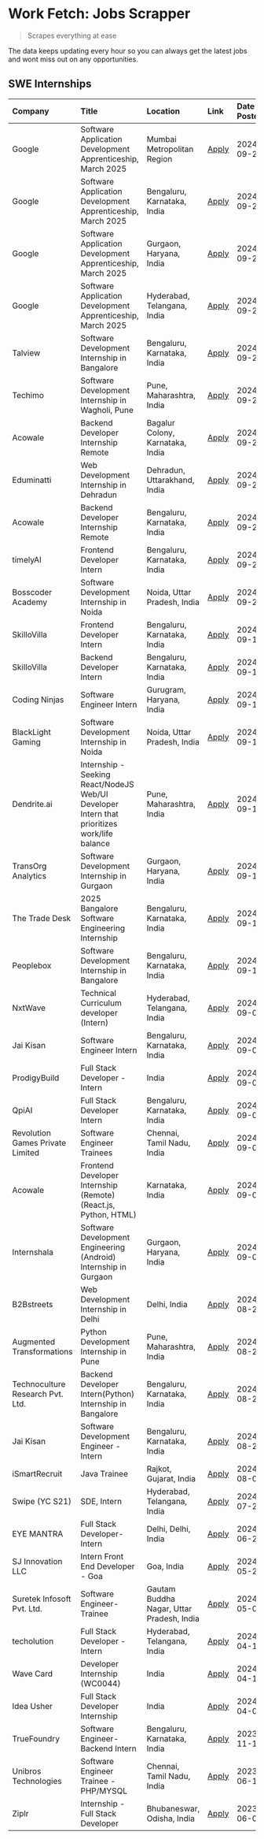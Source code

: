 # Work Fetch: Jobs Scrapper
> Scrapes everything at ease

The data keeps updating every hour so you can always get the latest jobs and wont miss out on any opportunities.

## SWE Internships
<!--START_SECTION:workfetch-->
| Company                          | Title                                                                                        | Location                                  | Link                                                                                                                                                                                                                                                                 | Date Posted   |
|:---------------------------------|:---------------------------------------------------------------------------------------------|:------------------------------------------|:---------------------------------------------------------------------------------------------------------------------------------------------------------------------------------------------------------------------------------------------------------------------|:--------------|
| Google                           | Software Application Development Apprenticeship, March 2025                                  | Mumbai Metropolitan Region                | [Apply](https://in.linkedin.com/jobs/view/software-application-development-apprenticeship-march-2025-at-google-4032958573?position=2&pageNum=0&refId=NG0Iv%2BEyCDSTWZ4ZjYc51A%3D%3D&trackingId=%2FwP8LpZgTKusO5SsAH2RgA%3D%3D)                                       | 2024-09-24    |
| Google                           | Software Application Development Apprenticeship, March 2025                                  | Bengaluru, Karnataka, India               | [Apply](https://in.linkedin.com/jobs/view/software-application-development-apprenticeship-march-2025-at-google-4032957527?position=3&pageNum=0&refId=NG0Iv%2BEyCDSTWZ4ZjYc51A%3D%3D&trackingId=v%2BrD2SVwJbSMYhgZo56%2FfA%3D%3D)                                     | 2024-09-24    |
| Google                           | Software Application Development Apprenticeship, March 2025                                  | Gurgaon, Haryana, India                   | [Apply](https://in.linkedin.com/jobs/view/software-application-development-apprenticeship-march-2025-at-google-4032958554?position=4&pageNum=0&refId=NG0Iv%2BEyCDSTWZ4ZjYc51A%3D%3D&trackingId=L%2BgGyAxRSZBsGt8BDnlGTw%3D%3D)                                       | 2024-09-24    |
| Google                           | Software Application Development Apprenticeship, March 2025                                  | Hyderabad, Telangana, India               | [Apply](https://in.linkedin.com/jobs/view/software-application-development-apprenticeship-march-2025-at-google-4032957528?position=5&pageNum=0&refId=NG0Iv%2BEyCDSTWZ4ZjYc51A%3D%3D&trackingId=RYaJ97%2FYnjshe9orGI9Hxg%3D%3D)                                       | 2024-09-24    |
| Talview                          | Software Development Internship in Bangalore                                                 | Bengaluru, Karnataka, India               | [Apply](https://in.linkedin.com/jobs/view/software-development-internship-in-bangalore-at-talview-4033703077?position=9&pageNum=0&refId=NG0Iv%2BEyCDSTWZ4ZjYc51A%3D%3D&trackingId=TtQq6L96l9vg9jf5c05Hng%3D%3D)                                                      | 2024-09-23    |
| Techimo                          | Software Development Internship in Wagholi, Pune                                             | Pune, Maharashtra, India                  | [Apply](https://in.linkedin.com/jobs/view/software-development-internship-in-wagholi-pune-at-techimo-4032105423?position=10&pageNum=0&refId=NG0Iv%2BEyCDSTWZ4ZjYc51A%3D%3D&trackingId=zzRG%2FhDKtWprPO6lLSeqzg%3D%3D)                                                | 2024-09-21    |
| Acowale                          | Backend Developer Internship Remote                                                          | Bagalur Colony, Karnataka, India          | [Apply](https://in.linkedin.com/jobs/view/backend-developer-internship-remote-at-acowale-4030088707?position=13&pageNum=0&refId=NG0Iv%2BEyCDSTWZ4ZjYc51A%3D%3D&trackingId=bKUw%2FFoTHzXwcirB1713Jw%3D%3D)                                                            | 2024-09-21    |
| Eduminatti                       | Web Development Internship in Dehradun                                                       | Dehradun, Uttarakhand, India              | [Apply](https://in.linkedin.com/jobs/view/web-development-internship-in-dehradun-at-eduminatti-4032105381?position=35&pageNum=0&refId=NG0Iv%2BEyCDSTWZ4ZjYc51A%3D%3D&trackingId=bEq7CC7pl%2BMlPejoi%2BqdOA%3D%3D)                                                    | 2024-09-21    |
| Acowale                          | Backend Developer Internship Remote                                                          | Bengaluru, Karnataka, India               | [Apply](https://in.linkedin.com/jobs/view/backend-developer-internship-remote-at-acowale-4030975489?position=12&pageNum=0&refId=NG0Iv%2BEyCDSTWZ4ZjYc51A%3D%3D&trackingId=obcyikEXrN9nG6c92h4z1w%3D%3D)                                                              | 2024-09-20    |
| timelyAI                         | Frontend Developer Intern                                                                    | Bengaluru, Karnataka, India               | [Apply](https://in.linkedin.com/jobs/view/frontend-developer-intern-at-timelyai-4030925040?position=16&pageNum=0&refId=NG0Iv%2BEyCDSTWZ4ZjYc51A%3D%3D&trackingId=sR7hq7a1VPskGHBEoNDAbA%3D%3D)                                                                       | 2024-09-20    |
| Bosscoder Academy                | Software Development Internship in Noida                                                     | Noida, Uttar Pradesh, India               | [Apply](https://in.linkedin.com/jobs/view/software-development-internship-in-noida-at-bosscoder-academy-4031161323?position=19&pageNum=0&refId=NG0Iv%2BEyCDSTWZ4ZjYc51A%3D%3D&trackingId=eMYDi4HY9id3QktIpw57Xg%3D%3D)                                               | 2024-09-20    |
| SkilloVilla                      | Frontend Developer Intern                                                                    | Bengaluru, Karnataka, India               | [Apply](https://in.linkedin.com/jobs/view/frontend-developer-intern-at-skillovilla-4025873510?position=8&pageNum=0&refId=NG0Iv%2BEyCDSTWZ4ZjYc51A%3D%3D&trackingId=3DXFxOLNsckRyf8YWqbW4w%3D%3D)                                                                     | 2024-09-17    |
| SkilloVilla                      | Backend Developer Intern                                                                     | Bengaluru, Karnataka, India               | [Apply](https://in.linkedin.com/jobs/view/backend-developer-intern-at-skillovilla-4025860894?position=14&pageNum=0&refId=NG0Iv%2BEyCDSTWZ4ZjYc51A%3D%3D&trackingId=zk4L1tq3G5yu2nr4zh7tcQ%3D%3D)                                                                     | 2024-09-17    |
| Coding Ninjas                    | Software Engineer Intern                                                                     | Gurugram, Haryana, India                  | [Apply](https://in.linkedin.com/jobs/view/software-engineer-intern-at-coding-ninjas-4025524828?position=57&pageNum=0&refId=NG0Iv%2BEyCDSTWZ4ZjYc51A%3D%3D&trackingId=cIXfoZskTNfnechikXqVAA%3D%3D)                                                                   | 2024-09-16    |
| BlackLight Gaming                | Software Development Internship in Noida                                                     | Noida, Uttar Pradesh, India               | [Apply](https://in.linkedin.com/jobs/view/software-development-internship-in-noida-at-blacklight-gaming-4026655870?position=21&pageNum=0&refId=NG0Iv%2BEyCDSTWZ4ZjYc51A%3D%3D&trackingId=4KizHm0%2BiVx54ciCmyhQCw%3D%3D)                                             | 2024-09-14    |
| Dendrite.ai                      | Internship - Seeking React/NodeJS Web/UI Developer Intern that prioritizes work/life balance | Pune, Maharashtra, India                  | [Apply](https://in.linkedin.com/jobs/view/internship-seeking-react-nodejs-web-ui-developer-intern-that-prioritizes-work-life-balance-at-dendrite-ai-4025969106?position=33&pageNum=0&refId=NG0Iv%2BEyCDSTWZ4ZjYc51A%3D%3D&trackingId=ndrsctDYXZDB7%2FWBaNGe1g%3D%3D) | 2024-09-14    |
| TransOrg Analytics               | Software Development Internship in Gurgaon                                                   | Gurgaon, Haryana, India                   | [Apply](https://in.linkedin.com/jobs/view/software-development-internship-in-gurgaon-at-transorg-analytics-4024791052?position=43&pageNum=0&refId=NG0Iv%2BEyCDSTWZ4ZjYc51A%3D%3D&trackingId=W8iADPcDFZ%2F4KUNxonjl2Q%3D%3D)                                          | 2024-09-12    |
| The Trade Desk                   | 2025 Bangalore Software Engineering Internship                                               | Bengaluru, Karnataka, India               | [Apply](https://in.linkedin.com/jobs/view/2025-bangalore-software-engineering-internship-at-the-trade-desk-3987456531?position=24&pageNum=0&refId=NG0Iv%2BEyCDSTWZ4ZjYc51A%3D%3D&trackingId=yQaYE5e1FKCmViYoJhMgxQ%3D%3D)                                            | 2024-09-11    |
| Peoplebox                        | Software Development Internship in Bangalore                                                 | Bengaluru, Karnataka, India               | [Apply](https://in.linkedin.com/jobs/view/software-development-internship-in-bangalore-at-peoplebox-4022411601?position=11&pageNum=0&refId=NG0Iv%2BEyCDSTWZ4ZjYc51A%3D%3D&trackingId=9XnwGSOf1dMxcUB%2BYgZeKA%3D%3D)                                                 | 2024-09-10    |
| NxtWave                          | Technical Curriculum developer (Intern)                                                      | Hyderabad, Telangana, India               | [Apply](https://in.linkedin.com/jobs/view/technical-curriculum-developer-intern-at-nxtwave-4020462207?position=37&pageNum=0&refId=NG0Iv%2BEyCDSTWZ4ZjYc51A%3D%3D&trackingId=kqgz8scR%2BTImVR0CwJYMGw%3D%3D)                                                          | 2024-09-09    |
| Jai Kisan                        | Software Engineer Intern                                                                     | Bengaluru, Karnataka, India               | [Apply](https://in.linkedin.com/jobs/view/software-engineer-intern-at-jai-kisan-4024075360?position=38&pageNum=0&refId=NG0Iv%2BEyCDSTWZ4ZjYc51A%3D%3D&trackingId=bzFz3GLfXk9NWjMtKWej0A%3D%3D)                                                                       | 2024-09-09    |
| ProdigyBuild                     | Full Stack Developer - Intern                                                                | India                                     | [Apply](https://in.linkedin.com/jobs/view/full-stack-developer-intern-at-prodigybuild-4019591942?position=53&pageNum=0&refId=NG0Iv%2BEyCDSTWZ4ZjYc51A%3D%3D&trackingId=e4jRCkPPqiBOxzn%2FslGF0A%3D%3D)                                                               | 2024-09-08    |
| QpiAI                            | Full Stack Developer Intern                                                                  | Bengaluru, Karnataka, India               | [Apply](https://in.linkedin.com/jobs/view/full-stack-developer-intern-at-qpiai-4017395346?position=41&pageNum=0&refId=NG0Iv%2BEyCDSTWZ4ZjYc51A%3D%3D&trackingId=HFTE%2FAaDmhhhxy8XIZBRGA%3D%3D)                                                                      | 2024-09-06    |
| Revolution Games Private Limited | Software Engineer Trainees                                                                   | Chennai, Tamil Nadu, India                | [Apply](https://in.linkedin.com/jobs/view/software-engineer-trainees-at-revolution-games-private-limited-4015912927?position=28&pageNum=0&refId=NG0Iv%2BEyCDSTWZ4ZjYc51A%3D%3D&trackingId=vJ98Fh3T91iYxYLrBRkPIA%3D%3D)                                              | 2024-09-02    |
| Acowale                          | Frontend Developer Internship (Remote) (React.js, Python, HTML)                              | Karnataka, India                          | [Apply](https://in.linkedin.com/jobs/view/frontend-developer-internship-remote-react-js-python-html-at-acowale-4014663920?position=6&pageNum=0&refId=NG0Iv%2BEyCDSTWZ4ZjYc51A%3D%3D&trackingId=LSp%2B2z1FCT4MKzSy7zDiGg%3D%3D)                                       | 2024-09-01    |
| Internshala                      | Software Development Engineering (Android) Internship in Gurgaon                             | Gurgaon, Haryana, India                   | [Apply](https://in.linkedin.com/jobs/view/software-development-engineering-android-internship-in-gurgaon-at-internshala-4015471580?position=15&pageNum=0&refId=NG0Iv%2BEyCDSTWZ4ZjYc51A%3D%3D&trackingId=PApyIZ3X9VdbN7qGegcQ%2FQ%3D%3D)                             | 2024-09-01    |
| B2Bstreets                       | Web Development Internship in Delhi                                                          | Delhi, India                              | [Apply](https://in.linkedin.com/jobs/view/web-development-internship-in-delhi-at-b2bstreets-4010140761?position=49&pageNum=0&refId=NG0Iv%2BEyCDSTWZ4ZjYc51A%3D%3D&trackingId=BQPTWwVq3L6g0kuLDFb5Ag%3D%3D)                                                           | 2024-08-28    |
| Augmented Transformations        | Python Development Internship in Pune                                                        | Pune, Maharashtra, India                  | [Apply](https://in.linkedin.com/jobs/view/python-development-internship-in-pune-at-augmented-transformations-4010741884?position=30&pageNum=0&refId=NG0Iv%2BEyCDSTWZ4ZjYc51A%3D%3D&trackingId=kK3xYe2JymnjESt%2FaKdxkg%3D%3D)                                        | 2024-08-26    |
| Technoculture Research Pvt. Ltd. | Backend Developer Intern(Python) Internship in Bangalore                                     | Bengaluru, Karnataka, India               | [Apply](https://in.linkedin.com/jobs/view/backend-developer-intern-python-internship-in-bangalore-at-technoculture-research-pvt-ltd-4010744714?position=39&pageNum=0&refId=NG0Iv%2BEyCDSTWZ4ZjYc51A%3D%3D&trackingId=ToBQ6FOhoPKS631hBFS3JA%3D%3D)                   | 2024-08-26    |
| Jai Kisan                        | Software Development Engineer - Intern                                                       | Bengaluru, Karnataka, India               | [Apply](https://in.linkedin.com/jobs/view/software-development-engineer-intern-at-jai-kisan-4027288169?position=34&pageNum=0&refId=NG0Iv%2BEyCDSTWZ4ZjYc51A%3D%3D&trackingId=qJxVuiB9z%2FoIa6758S7CLA%3D%3D)                                                         | 2024-08-22    |
| iSmartRecruit                    | Java Trainee                                                                                 | Rajkot, Gujarat, India                    | [Apply](https://in.linkedin.com/jobs/view/java-trainee-at-ismartrecruit-3992301825?position=44&pageNum=0&refId=NG0Iv%2BEyCDSTWZ4ZjYc51A%3D%3D&trackingId=akCCyBYPfjjz41rFhUEOww%3D%3D)                                                                               | 2024-08-06    |
| Swipe (YC S21)                   | SDE, Intern                                                                                  | Hyderabad, Telangana, India               | [Apply](https://in.linkedin.com/jobs/view/sde-intern-at-swipe-yc-s21-3980368092?position=51&pageNum=0&refId=NG0Iv%2BEyCDSTWZ4ZjYc51A%3D%3D&trackingId=K2UGubGd%2Fucwsx94tfFWtQ%3D%3D)                                                                                | 2024-07-22    |
| EYE MANTRA                       | Full Stack Developer- Intern                                                                 | Delhi, Delhi, India                       | [Apply](https://in.linkedin.com/jobs/view/full-stack-developer-intern-at-eye-mantra-3960988037?position=17&pageNum=0&refId=NG0Iv%2BEyCDSTWZ4ZjYc51A%3D%3D&trackingId=M8d%2FwN9i38pIOEg4UCbvZg%3D%3D)                                                                 | 2024-06-28    |
| SJ Innovation LLC                | Intern Front End Developer - Goa                                                             | Goa, India                                | [Apply](https://in.linkedin.com/jobs/view/intern-front-end-developer-goa-at-sj-innovation-llc-3931678611?position=18&pageNum=0&refId=NG0Iv%2BEyCDSTWZ4ZjYc51A%3D%3D&trackingId=XttTK0%2BsSzEROYtIL%2FRuZg%3D%3D)                                                     | 2024-05-24    |
| Suretek Infosoft Pvt. Ltd.       | Software Engineer-Trainee                                                                    | Gautam Buddha Nagar, Uttar Pradesh, India | [Apply](https://in.linkedin.com/jobs/view/software-engineer-trainee-at-suretek-infosoft-pvt-ltd-3916999948?position=50&pageNum=0&refId=NG0Iv%2BEyCDSTWZ4ZjYc51A%3D%3D&trackingId=p6BHgXbkIqpL%2FDQlTSvruA%3D%3D)                                                     | 2024-05-04    |
| techolution                      | Full Stack Developer - Intern                                                                | Hyderabad, Telangana, India               | [Apply](https://in.linkedin.com/jobs/view/full-stack-developer-intern-at-techolution-3904814977?position=22&pageNum=0&refId=NG0Iv%2BEyCDSTWZ4ZjYc51A%3D%3D&trackingId=rpQjmena3nMF2WQ2knUKPA%3D%3D)                                                                  | 2024-04-18    |
| Wave Card                        | Developer Internship (WC0044)                                                                | India                                     | [Apply](https://in.linkedin.com/jobs/view/developer-internship-wc0044-at-wave-card-3900079966?position=27&pageNum=0&refId=NG0Iv%2BEyCDSTWZ4ZjYc51A%3D%3D&trackingId=x30Zob6vwYpbLD9yjZ7Zcw%3D%3D)                                                                    | 2024-04-15    |
| Idea Usher                       | Full Stack Developer Internship                                                              | India                                     | [Apply](https://in.linkedin.com/jobs/view/full-stack-developer-internship-at-idea-usher-3879565540?position=32&pageNum=0&refId=NG0Iv%2BEyCDSTWZ4ZjYc51A%3D%3D&trackingId=eWYlGALWY2jB4l9I3FHbaQ%3D%3D)                                                               | 2024-04-01    |
| TrueFoundry                      | Software Engineer-Backend Intern                                                             | Bengaluru, Karnataka, India               | [Apply](https://in.linkedin.com/jobs/view/software-engineer-backend-intern-at-truefoundry-3779508170?position=46&pageNum=0&refId=NG0Iv%2BEyCDSTWZ4ZjYc51A%3D%3D&trackingId=F3bxAQ%2BdI17qn8WSXm0HsA%3D%3D)                                                           | 2023-11-10    |
| Unibros Technologies             | Software Engineer Trainee - PHP/MYSQL                                                        | Chennai, Tamil Nadu, India                | [Apply](https://in.linkedin.com/jobs/view/software-engineer-trainee-php-mysql-at-unibros-technologies-3656599241?position=25&pageNum=0&refId=NG0Iv%2BEyCDSTWZ4ZjYc51A%3D%3D&trackingId=4T%2BxyjO5xMjcBNetMbNwfg%3D%3D)                                               | 2023-06-12    |
| Ziplr                            | Internship - Full Stack Developer                                                            | Bhubaneswar, Odisha, India                | [Apply](https://in.linkedin.com/jobs/view/internship-full-stack-developer-at-ziplr-3645675705?position=47&pageNum=0&refId=NG0Iv%2BEyCDSTWZ4ZjYc51A%3D%3D&trackingId=9uQuC0A0fSbM6aCC9ayuvQ%3D%3D)                                                                    | 2023-06-02    |
<!--END_SECTION:workfetch-->
